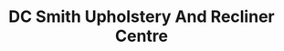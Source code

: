 ---
title: "DC Smith Upholstery And Recliner Centre"
url: /cromer/dc-smith-upholstery-and-recliner-centre/
shop: furniture
---